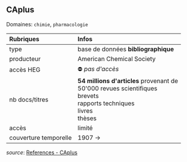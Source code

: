 ## CAplus
Domaines: `chimie`, `pharmacologie`

| Rubriques | Infos |
| :-------- | :---- |
| type | base de données **bibliographique** |
| producteur | American Chemical Society |
| accès HEG | ⛔️ *pas d'accès* |
| nb docs/titres | **54 millions d'articles** provenant de <br/>50'000 revues scientifiques <br/>brevets <br/>rapports techniques <br/>livres <br/>thèses |
| accès | limité |
| couverture temporelle | 1907 -> |

*source*: [References - CAplus](https://www.cas.org/support/documentation/references)   
